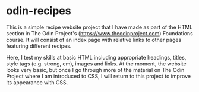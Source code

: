 # odin-recipes
This is a simple recipe website project that I have made as part of the HTML section in The Odin Project's (https://www.theodinproject.com) Foundations course.
It will consist of an index page with relative links to other pages featuring different recipes. 

Here, I test my skills at basic HTML including appropriate headings, titles, style tags (e.g. strong, em), images and links.
At the moment, the website looks very basic, but once I go through more of the material on The Odin Project where I am introduced to CSS, I will return to this
project to improve its appearance with CSS. 